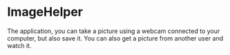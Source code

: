 # ImageHelper
The application, you can take a picture using a webcam connected to your computer, but also save it. You can also get a picture from another user and watch it.

